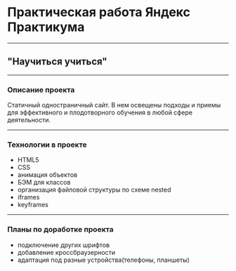 # Практическая работа Яндекс Практикума #

---

## "Научиться учиться" ##

---
  
### Описание проекта ###
  
Статичный одностраничный сайт. В нем освещены подходы и приемы для эффективного и плодотворного обучения в любой сфере деятельности. 

---

### Технологии в проекте ###
    
* HTML5
* CSS
* анимация объектов
* БЭМ для классов 
* организация файловой структуры по схеме nested
* iframes
* keyframes

---

### Планы по доработке проекта ###
    
* подключение других шрифтов
* добавление кроссбраузерности
* адаптация под разные устройства(телефоны, планшеты)
  
